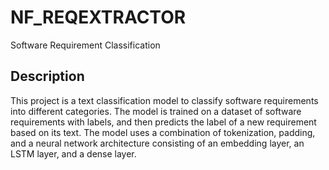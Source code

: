 # NF_REQEXTRACTOR
Software Requirement Classification

## Description
This project is a text classification model to classify software requirements into different categories.
The model is trained on a dataset of software requirements with labels, and then predicts the label of a new requirement based on its text. The model uses a combination of tokenization, padding, and a neural network architecture consisting of an embedding layer, an LSTM layer, and a dense layer.